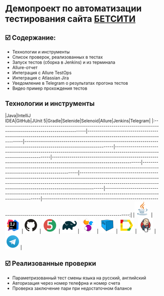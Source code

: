 
<h1 >Демопроект по автоматизации тестирования сайта <a href="https://betcity.ru/ "> БЕТСИТИ</a></h1>

## ☑️ Содержание:

- Технологии и инструменты
- Список проверок, реализованных в тестах
- Запуск тестов (сборка в Jenkins) и из терминала
- Allure-отчет
- Интеграция с Allure TestOps
- Интеграция с Atlassian Jira
- Уведомление в Telegram о результатах прогона тестов
- Видео пример прохождения тестов


<a id="tools"></a>
## Технологии и инструменты

|Java|IntelliJ <br> IDEA|GitHub|JUnit 5|Gradle|Selenide|Selenoid|Allure|Jenkins|Telegram|
|:-------------------------------------------------------------------------------------------------------------------------|---------------------------------------------------------------------------------------------------------------------------|---------------------------------------------------------------------------------------------------------------------------|---------------------------------------------------------------------------------------------------------------------------|---------------------------------------------------------------------------------------------------------------------------|---------------------------------------------------------------------------------------------------------------------------|------------------------------------------------------------------------------------------------------------------------------------------------------------------------------------------------------------------------------------------------------|---------------------------------------------------------------------------------------------------------------------------|--------------------------------------------------------------------------------------------------------------------------:|
|<a href="https://www.java.com/"><img src="images/logo/Java.svg" width="50" height="50"  alt="Java"/></a> |<a href="https://www.jetbrains.com/idea/"><img src="images/logo/Idea.svg" width="50" height="50"  alt="IDEA"/></a> |<a href="https://github.com/"><img src="images/logo/GitHub.svg" width="50" height="50"  alt="Github"/></a>   | <a href="https://junit.org/junit5/"><img src="images/logo/Junit5.svg" width="50" height="50"  alt="JUnit 5"/></a> | <a href="https://gradle.org/"><img src="images/logo/Gradle.svg" width="50" height="50"  alt="Gradle"/></a> | <a href="https://selenide.org/"><img src="images/logo/Selenide.svg" width="50" height="50"  alt="Selenide"/></a> | <a href="https://aerokube.com/selenoid/"><img src="images/logo/Selenoid.svg" width="50" height="50"  alt="Selenoid"/></a> | <a href="https://github.com/allure-framework"><img src="images/logo/Allure.svg" width="50" height="50"  alt="Allure"/></a> |   <a href="https://www.jenkins.io/"><img src="images/logo/Jenkins.svg" width="50" height="50"  alt="Jenkins"/></a> |  <a href="https://web.telegram.org/"><img src="images\logo\Telegram.svg" width="50" height="50" alt="Telegram"></a>|
<a id="cases"></a>
## :ballot_box_with_check: Реализованные проверки

- Параметризованный тест смены языка на русский, английский
- Авторизация через номер телефрна и номер счета
- Проверка заключение пари при недостаточном балансе

